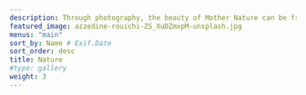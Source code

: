 ```yaml
---
description: Through photography, the beauty of Mother Nature can be frozen in time. This category celebrates the magic of our planet and beyond — from the immensity of the great outdoors, to miraculous moments in your own backyard.
featured_image: azzedine-rouichi-ZS_XuDZmxpM-unsplash.jpg
menus: "main"
sort_by: Name # Exif.Date
sort_order: desc
title: Nature
#type: gallery
weight: 3
---
```


